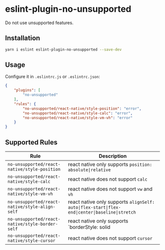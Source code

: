 # eslint-plugin-no-unsupported

Do not use unsupported features.

## Installation

```sh
yarn i eslint eslint-plugin-no-unsupported --save-dev
```

## Usage

Configure it in `.eslintrc.js` or `.eslintrc.json`:

```json
{
    "plugins": [
        "no-unsupported"
    ],
    "rules": {
        "no-unsupported/react-native/style-position": "error",
        "no-unsupported/react-native/style-calc": "error",
        "no-unsupported/react-native/style-vm-vh": "error"
    }
}
```

## Supported Rules

| Rule | Description |
| --- | --- |
| `no-unsupported/react-native/style-position` | react native only supports `position: absolute\|relative` |
| `no-unsupported/react-native/style-calc` | react native does not support `calc` |
| `no-unsupported/react-native/style-vm-vh` | react native does not support `vw` and `vh` |
| `no-unsupported/react-native/style-align-self` | react native only supports `alignSelf: auto\|flex-start\|flex-end\|center\|baseline\|stretch` |
| `no-unsupported/react-native/style-border-self` | react native only supports `borderStyle: solid|dotted|dashed` |
| `no-unsupported/react-native/style-cursor` | react native does not support `cursor` |
